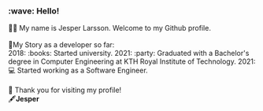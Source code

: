 <h3>:wave: Hello!</h3>
🙋‍♂️ My name is Jesper Larsson. Welcome to my Github profile.
</br>
</br>
📜My Story as a developer so far:
</br>
2018: :books: Started university.
2021: :party: Graduated with a Bachelor's degree in Computer Engineering at KTH Royal Institute of Technology.
2021: 💻 Started working as a Software Engineer.
</br>
</br>
🙏
Thank you for visiting my profile!
</br>
🖋️<b>Jesper</b>
